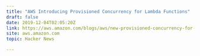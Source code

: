 ```yaml
---
title: "AWS Introducing Provisioned Concurrency for Lambda Functions"
draft: false
date: 2019-12-04T02:05:20Z
link: https://aws.amazon.com/blogs/aws/new-provisioned-concurrency-for-lambda-functions/?utm_medium=RSS&utm_source=hune
site: aws.amazon.com
topic: Hacker News  

---
```

